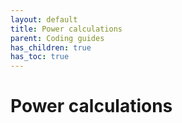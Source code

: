 ```yaml
---
layout: default
title: Power calculations
parent: Coding guides
has_children: true
has_toc: true
---
```



# Power calculations

